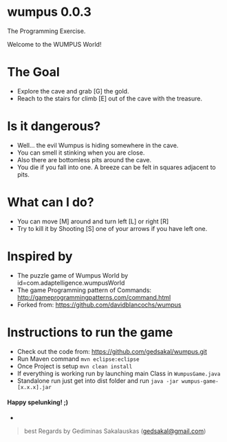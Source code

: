 wumpus 0.0.3
======

The Programming Exercise.

Welcome to the WUMPUS World!

The Goal
===
 * Explore the cave and grab [G] the gold.
 * Reach to the stairs for climb [E] out of the cave with the treasure.

Is it dangerous?
===
 * Well... the evil Wumpus is hiding somewhere in the cave.
 * You can smell it stinking when you are close.
 * Also there are bottomless pits around the cave.
 * You die if you fall into one. A breeze can be felt in squares adjacent to pits.
 
What can I do?
===
 * You can move [M] around and turn left [L] or right [R]
 * Try to kill it by Shooting [S] one of your arrows if you have left one.
 

Inspired by
===
 * The puzzle game of Wumpus World by id=com.adaptelligence.wumpusWorld
 * The game Programming pattern of Commands: http://gameprogrammingpatterns.com/command.html
 * Forked from: https://github.com/davidblancochs/wumpus
 
 
Instructions to run the game
===
 * Check out the code from: https://github.com/gedsakal/wumpus.git
 * Run Maven command ``` mvn eclipse:eclipse ```
 * Once Project is setup ``` mvn clean install ```
 * If everything is working run by launching main Class in ``` WumpusGame.java ```
 * Standalone run just get into dist folder and run ``` java -jar wumpus-game-[x.x.x].jar  ```
 
 
#### Happy spelunking! ;)


-
>best Regards by Gediminas Sakalauskas (gedsakal@gmail.com)

